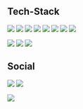 ## Tech-Stack

![](https://img.shields.io/badge/Kali%20Linux-black?style=for-the-badge&logo=kali%20linux&logoColor=white&logoSize=auto) ![](https://img.shields.io/badge/metasploit-black?style=for-the-badge&logo=metasploit&logoColor=white&logoSize=auto) ![](https://img.shields.io/badge/delphi-darkblue?style=for-the-badge&logo=delphi&logoColor=white&logoSize=auto) ![](https://img.shields.io/badge/python-darkblue?style=for-the-badge&logo=python&logoColor=white&logoSize=auto) ![](https://img.shields.io/badge/PHP-darkblue?style=for-the-badge&logo=php&logoColor=white&logoSize=auto) ![](https://img.shields.io/badge/HTML-darkblue?style=for-the-badge&logo=html5&logoColor=white&logoSize=auto) ![](https://img.shields.io/badge/Debian-darkred?style=for-the-badge&logo=debian&logoColor=white&logoSize=auto) ![](https://img.shields.io/badge/Github-darkred?style=for-the-badge&logo=github&logoColor=white&logoSize=auto)

![](https://img.shields.io/badge/n8n-darkorange?style=for-the-badge&logo=n8n&logoColor=white&logoSize=auto) ![](https://img.shields.io/badge/nextcloud-darkorange?style=for-the-badge&logo=nextcloud&logoColor=white&logoSize=auto) ![](https://img.shields.io/badge/Obsidian-darkorange?style=for-the-badge&logo=obsidian&logoColor=white&logoSize=auto)

## Social

[![](https://img.shields.io/badge/Bluesky-lightblue?style=for-the-badge&logo=Bluesky&logoColor=black&logoSize=auto)](https://bsky.app/profile/psycore8.bsky.social) [![](https://img.shields.io/badge/GitHub-lightblue?style=for-the-badge&logo=github&logoColor=black&logoSize=auto)](https://www.github.com/psycore8)

[![](https://visitcount.itsvg.in/api?id=psycore8&label=Profile%20Views&color=6&icon=6&pretty=true)](https://visitcount.itsvg.in)
